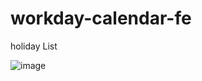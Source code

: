 # workday-calendar-fe

holiday List

![image](https://github.com/user-attachments/assets/10cbbabd-c4e9-4bc3-90e0-a07c13d446e1)
